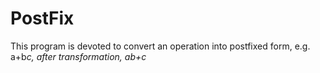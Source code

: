 # PostFix
This program is devoted to convert an operation into postfixed form, e.g. a+b*c, after transformation, ab+c*
